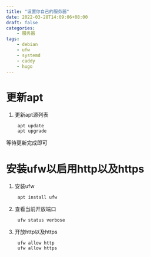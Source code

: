 ```yaml
---
title: "设置你自己的服务器"
date: 2022-03-28T14:09:06+08:00
draft: false
categories:
    - 服务器
tags:
    - debian
    - ufw
    - systemd
    - caddy
    - hugo
---
```

# 更新apt
1. 更新apt源列表

        apt update
        apt upgrade

等待更新完成即可

# 安装ufw以启用http以及https
1. 安装ufw

        apt install ufw

2. 查看当前开放端口

        ufw status verbose

3. 开放http以及https

        ufw allow http
        ufw allow https

